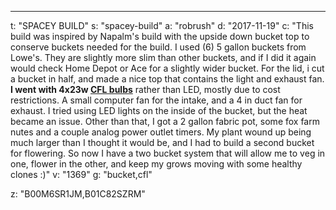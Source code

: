 ---
t: "SPACEY BUILD"
s: "spacey-build"
a: "robrush"
d: "2017-11-19"
c: "This build was inspired by Napalm's build with the upside down bucket top to conserve buckets needed for the build.  I used (6) 5 gallon buckets from Lowe's. They are slightly more slim than other buckets, and if I did it again would check Home Depot or Ace for a slightly wider bucket. For the lid, i cut a bucket in half, and made a nice top that contains the light and exhaust fan. <strong>I went with 4x23w <a href='https://amzn.to/3jMfTYw'>CFL bulbs</a></strong> rather than LED, mostly due to cost restrictions.  A small computer fan for the intake, and a 4 in duct fan for exhaust. I tried using LED lights on the inside of the bucket, but the heat became an issue.  Other than that, I got a 2 gallon fabric pot, some fox farm nutes and a couple analog power outlet timers. My plant wound up being much larger than I thought it would be, and I had to build a second bucket for flowering.  So now I have a two bucket system that will allow me to veg in one, flower in the other, and keep my grows moving with some healthy clones :)"
v: "1369"
g: "bucket,cfl"

z: "B00M6SR1JM,B01C82SZRM"

